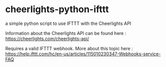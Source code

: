 # cheerlights-python-ifttt
a simple python script to use IFTTT with the Cheerlights API

Information about the Cheerlights API can be found here : 
https://cheerlights.com/cheerlights-api/

Requires a valid IFTTT webhook. 
More about this topic here :
https://help.ifttt.com/hc/en-us/articles/115010230347-Webhooks-service-FAQ

